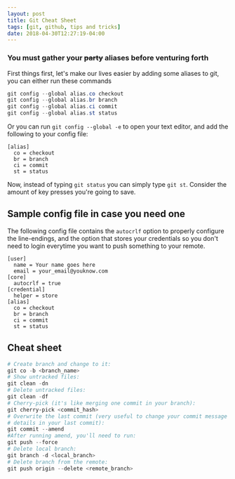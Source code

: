 ```yaml
---
layout: post
title: Git Cheat Sheet
tags: [git, github, tips and tricks]
date: 2018-04-30T12:27:19-04:00
---
```


### You must gather your ~~party~~ aliases before venturing forth
First things first, let's make our lives easier by adding some aliases to git, you can either run these commands


```powershell
git config --global alias.co checkout
git config --global alias.br branch
git config --global alias.ci commit
git config --global alias.st status
```

Or you can run `git config --global -e` to open your text editor, and add the following to your config file:
```plaintext
[alias]
  co = checkout
  br = branch
  ci = commit 
  st = status
```

Now, instead of typing `git status` you can simply type `git st`. Consider the amount of key presses you're going to save.

## Sample config file in case you need one
The following config file contains the `autocrlf` option to properly configure the line-endings, and the option that stores your credentials so you don't need to login everytime you want to push something to your remote.

```plaintext
[user]
  name = Your name goes here
  email = your_email@youknow.com
[core]
  autocrlf = true
[credential]
  helper = store
[alias]
  co = checkout
  br = branch
  ci = commit 
  st = status
```

## Cheat sheet

```powershell
# Create branch and change to it: 
git co -b <branch_name>
# Show untracked files: 
git clean -dn
# Delete untracked files: 
git clean -df
# Cherry-pick (it's like merging one commit in your branch): 
git cherry-pick <commit_hash>
# Overwrite the last commit (very useful to change your commit message or
# details in your last commit): 
git commit --amend
#After running amend, you'll need to run:
git push --force
# Delete local branch: 
git branch -d <local_branch>
# Delete branch from the remote:
git push origin --delete <remote_branch>
```